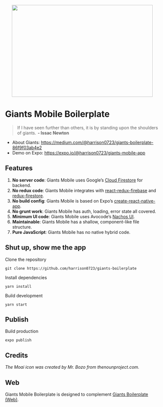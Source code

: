 <p align="center">
  <img width="460" height="300" src="https://cdn-images-1.medium.com/max/800/1*grVJDnpHQsEC-q1MfewTVQ.png">
</p>
<p align="center">
  <i></i>
</p>

# Giants Mobile Boilerplate
>If I have seen further than others, it is by standing upon the shoulders of giants.  **- Issac Newton**

* About Giants: https://medium.com/@harrison0723/giants-boilerplate-86f9f03ab4e2
* Demo on Expo: https://expo.io/@harrison0723/giants-mobile-app

## Features
1. **No server code**: Giants Mobile uses Google’s [Cloud Firestore](https://firebase.google.com/docs/firestore/) for backend.
2. **No redux code**: Giants Mobile integrates with [react-redux-firebase](https://github.com/prescottprue/react-redux-firebase) and [redux-firestore](https://github.com/prescottprue/redux-firestore).
3. **No build config**: Giants Mobile is based on Expo’s [create-react-native-app](https://github.com/react-community/create-react-native-app).
4. **No grunt work**: Giants Mobile has auth, loading, error state all covered.
5. **Minimum UI code**: Giants Mobile uses Avocode’s [Nachos UI](https://github.com/nachos-ui/nachos-ui).
6. **Maintainable**: Giants Mobile has a shallow, component-like file structure.
7. **Pure JavaScript**: Giants Mobile has no native hybrid code.

## Shut up, show me the app
Clone the repository
```
git clone https://github.com/harrison0723/giants-boilerplate
```
Install dependencies
```
yarn install
```
Build development
```
yarn start
```

## Publish
Build production
```
expo publish
```

## Credits
_The Moai icon was created by Mr. Bozo from thenounproject.com._

## Web
Giants Mobile Boilerplate is designed to complement [Giants Boilerplate (Web)](https://github.com/harrison0723/giants-boilerplate).
